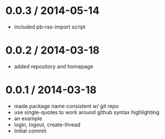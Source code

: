 0.0.3 / 2014-05-14
==================

  * included pb-rss-import script

0.0.2 / 2014-03-18
==================

  * added repository and homepage

0.0.1 / 2014-03-18
==================

  * made package name consistent w/ git repo
  * use single-quotes to work around github syntax highlighting
  * an example
  * login, logout, create-thread
  * Initial commit
